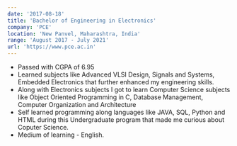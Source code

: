 ```yaml
---
date: '2017-08-18'
title: 'Bachelor of Engineering in Electronics'
company: 'PCE'
location: 'New Panvel, Maharashtra, India'
range: 'August 2017 - July 2021'
url: 'https://www.pce.ac.in'
---
```


- Passed with CGPA of 6.95
- Learned subjects like Advanced VLSI Design, Signals and Systems, Embedded Electronics that further enhanced my engineering skills.
- Along with Electronics subjects I got to learn Computer Science subjects like Object Oriented Programming in C, Database Management, Computer Organization and Architecture
- Self learned programming along languages like JAVA, SQL, Python and HTML during this Undergraduate program that made me curious about Coputer Science.
- Medium of learning - English.

